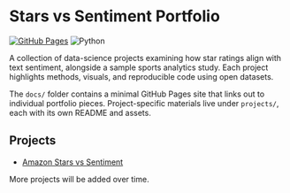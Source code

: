 # Stars vs Sentiment Portfolio

[![GitHub Pages](https://github.com/username/stars-v-sentiment-portfolio/actions/workflows/pages.yml/badge.svg)](https://github.com/username/stars-v-sentiment-portfolio/actions/workflows/pages.yml)
![Python](https://img.shields.io/badge/python-3.10-blue)

A collection of data-science projects examining how star ratings align with text sentiment, alongside a sample sports analytics study. Each project highlights methods, visuals, and reproducible code using open datasets.

The `docs/` folder contains a minimal GitHub Pages site that links out to individual portfolio pieces. Project-specific materials live under `projects/`, each with its own README and assets.

## Projects
- [Amazon Stars vs Sentiment](projects/amazon-stars-vs-sentiment/README.md)

More projects will be added over time.
